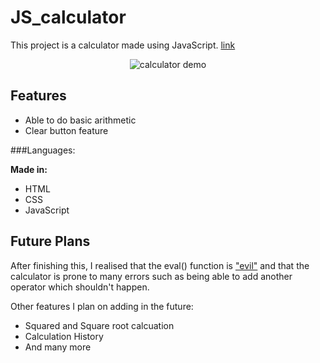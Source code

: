 # JS_calculator

This project is a calculator made using JavaScript.
[link](https://bt521.github.io/js_calculator/)

<p align="center">
<img src="https://media.giphy.com/media/tlp41yjqar3zIKrGmx/giphy.gif" alt="calculator demo">
</p>

## Features

- Able to do basic arithmetic
- Clear button feature

###Languages:

**Made in:**

- HTML
- CSS
- JavaScript

## Future Plans

After finishing this, I realised that the eval() function is ["evil"](https://developer.mozilla.org/en-US/docs/Web/JavaScript/Reference/Global_Objects/eval#never_use_eval!) and that the calculator is prone to many errors such as being able to add another operator which shouldn't happen.

Other features I plan on adding in the future:

- Squared and Square root calcuation
- Calculation History
- And many more
